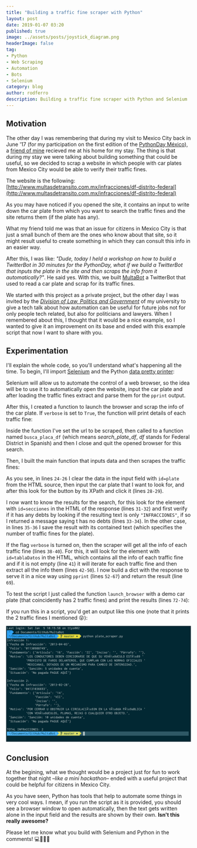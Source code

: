 ```yaml
---
title: "Building a traffic fine scraper with Python"
layout: post
date: 2019-01-07 03:20
published: true
image: ../assets/posts/joystick_diagram.png
headerImage: false
tag:
- Python
- Web Scraping
- Automation
- Bots
- Selenium
category: blog
author: rodferro
description: Building a traffic fine scraper with Python and Selenium
---
```


<h2><span class="evidence">Motivation</span></h2>

The other day I was remembering that during my visit to Mexico City back in June '17 (for my participation on the first edition of the [PythonDay México](https://rodolfoferro.xyz/pythondaymx/)), a [friend of mine](https://twitter.com/JMireles_) recieved me at his home for my stay. The thing is that during my stay we were talking about building something that could be useful, so we decided to scrap a website in which people with car plates from Mexico City would be able to verify their traffic fines.

The website is the following: [http://www.multasdetransito.com.mx/infracciones/df-distrito-federal](http://www.multasdetransito.com.mx/infracciones/df-distrito-federal)

As you may have noticed if you opened the site, it contains an input to write down the car plate from which you want to search the traffic fines and the site returns them (if the plate has any).

What my friend told me was that an issue for citizens in Mexico City is that just a small bunch of them are the ones who know about that site, so it might result useful to create something in which they can consult this info in an easier way.

After this, I was like: *"Dude, today I held a workshop on how to build a TwitterBot in 30 minutes for the PythonDay, what if we build a TwitterBot that inputs the plate in the site and then scraps the info from it automatically?"*. He said yes. With this, we built [MultaBot](https://twitter.com/MultaBot/with_replies) a TwitterBot that used to read a car plate and scrap for its traffic fines.

We started with this project as a private project, but the other day I was invited by the *[Division of Law, Politics and Government](http://www.ddpg.ugto.mx/)* of my university to give a tech talk about how automation can be useful for future jobs not for only people tech related, but also for politicians and lawyers. When I remembered about this, I thought that it would be a nice example, so I wanted to give it an improvement on its base and ended with this example script that now I want to share with you.

<h2><span class="evidence">Experimentation</span></h2>

I'll explain the whole code, so you'll understand what's happening all the time. To begin, I'll import [Selenium](https://selenium-python.readthedocs.io/) and the Python [data pretty printer](https://docs.python.org/3/library/pprint.html):

<code data-gist-id="5cd80b39fa4b2d6ae44ddb61f9a2d59e" data-gist-hide-footer="true" data-gist-line="1-2"></code>

Selenium will allow us to automate the control of a web browser, so the idea will be to use it to automatically open the website, input the car plate and after loading the traffic fines extract and parse them for the `pprint` output.

After this, I created a function to launch the browser and scrap the info of the car plate. If `verbose` is set to `True`, the function will print details of each traffic fine:

<code data-gist-id="5cd80b39fa4b2d6ae44ddb61f9a2d59e" data-gist-hide-footer="true" data-gist-line="5-19"></code>

Inside the function I've set the url to be scraped, then called to a function named `busca_placa_df` (which means *search_plate_df*, *df* stands for Federal District in Spanish) and then I close and quit the opened browser for this search.

Then, I built the main function that inputs data and then scrapes the traffic fines:

<code data-gist-id="5cd80b39fa4b2d6ae44ddb61f9a2d59e" data-gist-hide-footer="true" data-gist-line="22-69"></code>

As you see, in lines `24-26` I clear the data in the input field with `id=plate` from the HTML source, then input the car plate that I want to look for, and after this look for the button by its XPath and click it (lines `28-29`).

I now want to know the results for the search, for this look for the element with `id=secciones` in the HTML of the response (lines `31-32`) and first verify if it has any debts by looking if the resulting text is only `"INFRACCIONES"`, if so I returned a message saying t has no debts (lines `33-34`). In the other case, in lines `35-36` I save the result with its contained text (which specifies the number of traffic fines for the plate).

If the flag `verbose` is turned on, then the scraper will get all the info of each traffic fine (lines `38-40`). For this, it will look for the element with `id=tablaDatos` in the HTML, which contains all the info of each traffic fine and if it is not empty (line `41`) it will iterate for each traffic fine and then extract all the info them (lines `42-50`). I now build a dict with the response to serve it in a nice way using `pprint` (lines `52-67`) and return the result (line `69`).

To test the script I just called the function `launch_browser` with a demo car plate (that coincidently has 2 traffic fines) and print the results (lines `72-74`):

<code data-gist-id="5cd80b39fa4b2d6ae44ddb61f9a2d59e" data-gist-hide-footer="true" data-gist-line="72-74"></code>

If you run this in a script, you'd get an output like this one (note that it prints the 2 traffic fines I mentioned 😝):

<center>
  <img alt="plate_scraper.py" src="../assets/posts/plate_scraper.png">
</center>

<h2><span class="evidence">Conclusion</span></h2>

At the begining, what we thought would be a project just for fun to work together that night *–like a mini hackathon–* ended with a useful project that could be helpful for citizens in Mexico City.

As you have seen, Python has tools that help to automate some things in very cool ways. I mean, if you run the script as it is provided, you should see a browser window to open automatically, then the text gets written alone in the input field and the results are shown by their own. **Isn't this really awesome?**

Please let me know what you build with Selenium and Python in the comments! 💻🐍🤙🏼

<!-- JS Imports for gist-embed: http://blairvanderhoof.com/gist-embed/ -->
<script type="text/javascript" src="https://ajax.googleapis.com/ajax/libs/jquery/1.9.1/jquery.min.js"></script>
<script type="text/javascript" src="https://cdnjs.cloudflare.com/ajax/libs/gist-embed/2.7.1/gist-embed.min.js"></script>
